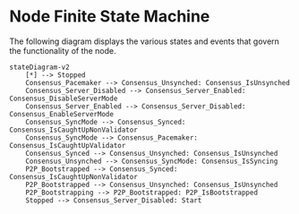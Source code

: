 # Node Finite State Machine

The following diagram displays the various states and events that govern the functionality of the node.

```mermaid
stateDiagram-v2
    [*] --> Stopped
    Consensus_Pacemaker --> Consensus_Unsynched: Consensus_IsUnsynched
    Consensus_Server_Disabled --> Consensus_Server_Enabled: Consensus_DisableServerMode
    Consensus_Server_Enabled --> Consensus_Server_Disabled: Consensus_EnableServerMode
    Consensus_SyncMode --> Consensus_Synced: Consensus_IsCaughtUpNonValidator
    Consensus_SyncMode --> Consensus_Pacemaker: Consensus_IsCaughtUpValidator
    Consensus_Synced --> Consensus_Unsynched: Consensus_IsUnsynched
    Consensus_Unsynched --> Consensus_SyncMode: Consensus_IsSyncing
    P2P_Bootstrapped --> Consensus_Synced: Consensus_IsCaughtUpNonValidator
    P2P_Bootstrapped --> Consensus_Unsynched: Consensus_IsUnsynched
    P2P_Bootstrapping --> P2P_Bootstrapped: P2P_IsBootstrapped
    Stopped --> Consensus_Server_Disabled: Start
```